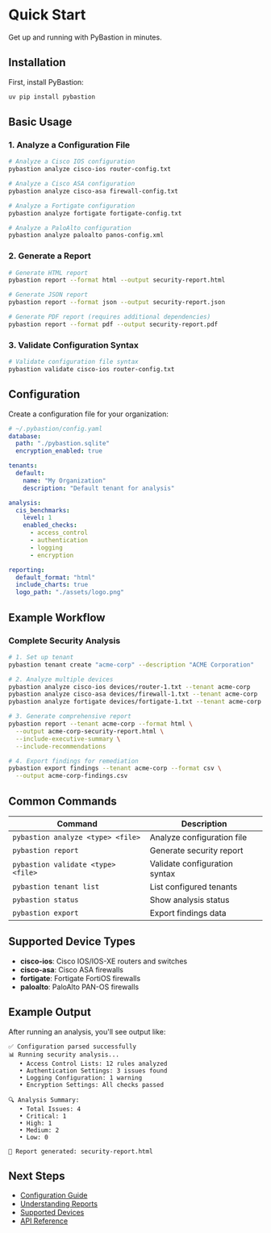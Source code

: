 # Quick Start

Get up and running with PyBastion in minutes.

## Installation

First, install PyBastion:

```bash
uv pip install pybastion
```

## Basic Usage

### 1. Analyze a Configuration File

```bash
# Analyze a Cisco IOS configuration
pybastion analyze cisco-ios router-config.txt

# Analyze a Cisco ASA configuration
pybastion analyze cisco-asa firewall-config.txt

# Analyze a Fortigate configuration
pybastion analyze fortigate fortigate-config.txt

# Analyze a PaloAlto configuration
pybastion analyze paloalto panos-config.xml
```

### 2. Generate a Report

```bash
# Generate HTML report
pybastion report --format html --output security-report.html

# Generate JSON report
pybastion report --format json --output security-report.json

# Generate PDF report (requires additional dependencies)
pybastion report --format pdf --output security-report.pdf
```

### 3. Validate Configuration Syntax

```bash
# Validate configuration file syntax
pybastion validate cisco-ios router-config.txt
```

## Configuration

Create a configuration file for your organization:

```yaml
# ~/.pybastion/config.yaml
database:
  path: "./pybastion.sqlite"
  encryption_enabled: true

tenants:
  default:
    name: "My Organization"
    description: "Default tenant for analysis"

analysis:
  cis_benchmarks:
    level: 1
    enabled_checks:
      - access_control
      - authentication
      - logging
      - encryption

reporting:
  default_format: "html"
  include_charts: true
  logo_path: "./assets/logo.png"
```

## Example Workflow

### Complete Security Analysis

```bash
# 1. Set up tenant
pybastion tenant create "acme-corp" --description "ACME Corporation"

# 2. Analyze multiple devices
pybastion analyze cisco-ios devices/router-1.txt --tenant acme-corp
pybastion analyze cisco-asa devices/firewall-1.txt --tenant acme-corp
pybastion analyze fortigate devices/fortigate-1.txt --tenant acme-corp

# 3. Generate comprehensive report
pybastion report --tenant acme-corp --format html \
  --output acme-corp-security-report.html \
  --include-executive-summary \
  --include-recommendations

# 4. Export findings for remediation
pybastion export findings --tenant acme-corp --format csv \
  --output acme-corp-findings.csv
```

## Common Commands

| Command | Description |
|---------|-------------|
| `pybastion analyze <type> <file>` | Analyze configuration file |
| `pybastion report` | Generate security report |
| `pybastion validate <type> <file>` | Validate configuration syntax |
| `pybastion tenant list` | List configured tenants |
| `pybastion status` | Show analysis status |
| `pybastion export` | Export findings data |

## Supported Device Types

- **cisco-ios**: Cisco IOS/IOS-XE routers and switches
- **cisco-asa**: Cisco ASA firewalls
- **fortigate**: Fortigate FortiOS firewalls
- **paloalto**: PaloAlto PAN-OS firewalls

## Example Output

After running an analysis, you'll see output like:

```
✅ Configuration parsed successfully
📊 Running security analysis...
   • Access Control Lists: 12 rules analyzed
   • Authentication Settings: 3 issues found
   • Logging Configuration: 1 warning
   • Encryption Settings: All checks passed

🔍 Analysis Summary:
   • Total Issues: 4
   • Critical: 1
   • High: 1
   • Medium: 2
   • Low: 0

📄 Report generated: security-report.html
```

## Next Steps

- [Configuration Guide](../user-guide/configuration.md)
- [Understanding Reports](../user-guide/reports.md)
- [Supported Devices](../user-guide/device-support.md)
- [API Reference](../api-reference/cli.md)
